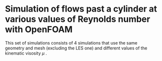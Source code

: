 <h1>Simulation of flows past a cylinder at various values of Reynolds number with OpenFOAM</h1>

This set of simulations consists of 4 simulations that use the same geometry and mesh (excluding the LES one) and different values of the kinematic visosity $\mu$ \.

